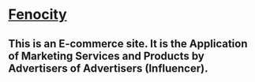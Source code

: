 # [Fenocity](https://fenocity.com)

## This is an E-commerce site. It is the Application of Marketing Services and Products by Advertisers of Advertisers (Influencer).

